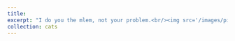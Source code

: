 ```yaml
---
title: 
excerpt: "I do you the mlem, not your problem.<br/><img src='/images/pixel1.jpg'>"
collection: cats
---
```

